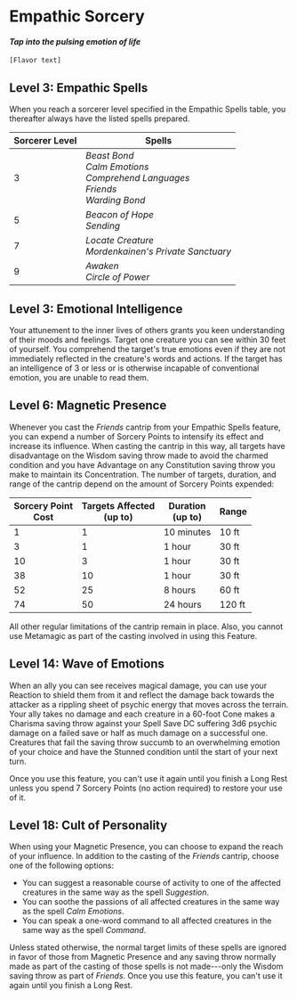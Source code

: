 
# Empathic Sorcery
#### *Tap into the pulsing emotion of life*
`[Flavor text]`

## Level 3: Empathic Spells
When you reach a sorcerer level specified in the Empathic Spells table, you thereafter always have the listed spells prepared.

|  Sorcerer Level | Spells  |
|--|--|
| 3 | *Beast Bond*<br/> *Calm Emotions*<br/> *Comprehend Languages*<br/> *Friends*<br/> *Warding Bond*<br/> |
| 5 | *Beacon of Hope*<br/> *Sending*<br/>  |
| 7 | *Locate Creature*<br/> *Mordenkainen's Private Sanctuary*<br/>  |
| 9 | *Awaken*<br/> *Circle of Power*<br/>  |

## Level 3: Emotional Intelligence
Your attunement to the inner lives of others grants you keen understanding of their moods and feelings. Target one creature you can see within 30 feet of yourself. You comprehend the target's true emotions even if they are not immediately reflected in the creature's words and actions. If the target has an intelligence of 3 or less or is otherwise incapable of conventional emotion, you are unable to read them.


## Level 6: Magnetic Presence
Whenever you cast the *Friends* cantrip from your Empathic Spells feature, you can expend a number of Sorcery Points to intensify its effect and increase its influence. When casting the cantrip in this way, all targets have disadvantage on the Wisdom saving throw made to avoid the charmed condition and you have Advantage on any Constitution saving throw you make to maintain its Concentration. The number of targets, duration, and range of the cantrip depend on the amount of Sorcery Points expended:

| Sorcery Point<br/>Cost | Targets Affected<br/>(up to)| Duration<br/>(up to) | Range |
|---|---|---|---|
| 1 | 1 | 10 minutes | 10 ft |
| 3 | 1 | 1 hour | 30 ft |
| 10 | 3 | 1 hour | 30 ft |
| 38 | 10 | 1 hour | 30 ft|
| 52 | 25 | 8 hours | 60 ft |
| 74 | 50 | 24 hours | 120 ft |

All other regular limitations of the cantrip remain in place. Also, you cannot use Metamagic as part of the casting involved in using this Feature. 


## Level 14: Wave of Emotions
When an ally you can see receives magical damage, you can use your Reaction to shield them from it and reflect the damage back towards the attacker as a rippling sheet of psychic energy that moves across the terrain. Your ally takes no damage and each creature in a 60-foot Cone makes a Charisma saving throw against your Spell Save DC suffering 3d6 psychic damage on a failed save or half as much damage on a successful one. Creatures that fail the saving throw succumb to an overwhelming emotion of your choice and have the Stunned condition until the start of your next turn.

Once you use this feature, you can't use it again until you finish a Long Rest unless you spend 7 Sorcery Points (no action required) to restore your use of it.


## Level 18: Cult of Personality
When using your Magnetic Presence, you can choose to expand the reach of your influence. In addition to the casting of the *Friends* cantrip, choose one of the following options:

 - You can suggest a reasonable course of activity to one of the affected creatures in the same way as the spell *Suggestion*.
 - You can soothe the passions of all affected creatures in the same way as the spell *Calm Emotions*.
 - You can speak a one-word command to all affected creatures in the same way as the spell *Command*.

Unless stated otherwise, the normal target limits of these spells are ignored in favor of those from Magnetic Presence and any saving throw normally made as part of the casting of those spells is not made---only the Wisdom saving throw as part of *Friends*. Once you use this feature, you can't use it again until you finish a Long Rest.
